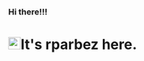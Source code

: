 ### Hi there!!!

<h1 align="left"><img src="https://media.giphy.com/media/hvRJCLFzcasrR4ia7z/giphy.gif" width="25px">It's rparbez here.</h1>

[twitter]: https://twitter.com/rparbez 
